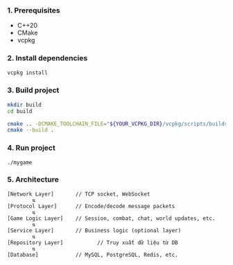 ### 1. Prerequisites

- C++20
- CMake
- vcpkg

### 2. Install dependencies

```bash
vcpkg install
```

### 3. Build project

```bash
mkdir build
cd build

cmake .. -DCMAKE_TOOLCHAIN_FILE="${YOUR_VCPKG_DIR}/vcpkg/scripts/buildsystems/vcpkg.cmake"
cmake --build .
```

### 4. Run project

```
./mygame
```

### 5. Architecture

```
[Network Layer]       // TCP socket, WebSocket
        ⇅
[Protocol Layer]      // Encode/decode message packets
        ⇅
[Game Logic Layer]    // Session, combat, chat, world updates, etc.
        ⇅
[Service Layer]       // Business logic (optional layer)
        ⇅
[Repository Layer]           // Truy xuất dữ liệu từ DB
        ⇅
[Database]            // MySQL, PostgreSQL, Redis, etc.
```
